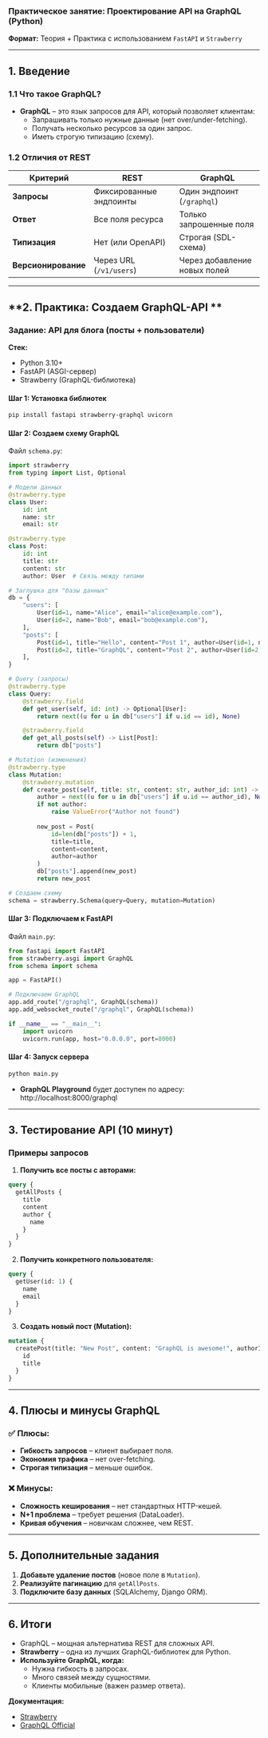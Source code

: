 ### **Практическое занятие: Проектирование API на GraphQL (Python)**  
**Формат:** Теория + Практика с использованием `FastAPI` и `Strawberry`  

---

## **1. Введение**  
### **1.1 Что такое GraphQL?**  
- **GraphQL** – это язык запросов для API, который позволяет клиентам:  
  - Запрашивать только нужные данные (нет over/under-fetching).  
  - Получать несколько ресурсов за один запрос.  
  - Иметь строгую типизацию (схему).  

### **1.2 Отличия от REST**  
| **Критерий**       | **REST**                          | **GraphQL**                     |
|--------------------|-----------------------------------|---------------------------------|
| **Запросы**        | Фиксированные эндпоинты           | Один эндпоинт (`/graphql`)      |
| **Ответ**          | Все поля ресурса                  | Только запрошенные поля         |
| **Типизация**      | Нет (или OpenAPI)                 | Строгая (SDL-схема)             |
| **Версионирование**| Через URL (`/v1/users`)           | Через добавление новых полей    |

---

## **2. Практика: Создаем GraphQL-API **  
### **Задание: API для блога (посты + пользователи)**  
**Стек:**  
- Python 3.10+  
- FastAPI (ASGI-сервер)  
- Strawberry (GraphQL-библиотека)  

#### **Шаг 1: Установка библиотек**  
```bash
pip install fastapi strawberry-graphql uvicorn
```

#### **Шаг 2: Создаем схему GraphQL**  
Файл `schema.py`:  
```python
import strawberry
from typing import List, Optional

# Модели данных
@strawberry.type
class User:
    id: int
    name: str
    email: str

@strawberry.type
class Post:
    id: int
    title: str
    content: str
    author: User  # Связь между типами

# Заглушка для "базы данных"
db = {
    "users": [
        User(id=1, name="Alice", email="alice@example.com"),
        User(id=2, name="Bob", email="bob@example.com"),
    ],
    "posts": [
        Post(id=1, title="Hello", content="Post 1", author=User(id=1, name="Alice", email="alice@example.com")),
        Post(id=2, title="GraphQL", content="Post 2", author=User(id=2, name="Bob", email="bob@example.com")),
    ],
}

# Query (запросы)
@strawberry.type
class Query:
    @strawberry.field
    def get_user(self, id: int) -> Optional[User]:
        return next((u for u in db["users"] if u.id == id), None)

    @strawberry.field
    def get_all_posts(self) -> List[Post]:
        return db["posts"]

# Mutation (изменения)
@strawberry.type
class Mutation:
    @strawberry.mutation
    def create_post(self, title: str, content: str, author_id: int) -> Post:
        author = next((u for u in db["users"] if u.id == author_id), None)
        if not author:
            raise ValueError("Author not found")
        
        new_post = Post(
            id=len(db["posts"]) + 1,
            title=title,
            content=content,
            author=author
        )
        db["posts"].append(new_post)
        return new_post

# Создаем схему
schema = strawberry.Schema(query=Query, mutation=Mutation)
```

#### **Шаг 3: Подключаем к FastAPI**  
Файл `main.py`:  
```python
from fastapi import FastAPI
from strawberry.asgi import GraphQL
from schema import schema

app = FastAPI()

# Подключаем GraphQL
app.add_route("/graphql", GraphQL(schema))
app.add_websocket_route("/graphql", GraphQL(schema))

if __name__ == "__main__":
    import uvicorn
    uvicorn.run(app, host="0.0.0.0", port=8000)
```

#### **Шаг 4: Запуск сервера**  
```bash
python main.py
```
- **GraphQL Playground** будет доступен по адресу: http://localhost:8000/graphql  

---

## **3. Тестирование API (10 минут)**  
### **Примеры запросов**  
1. **Получить все посты с авторами:**  
```graphql
query {
  getAllPosts {
    title
    content
    author {
      name
    }
  }
}
```

2. **Получить конкретного пользователя:**  
```graphql
query {
  getUser(id: 1) {
    name
    email
  }
}
```

3. **Создать новый пост (Mutation):**  
```graphql
mutation {
  createPost(title: "New Post", content: "GraphQL is awesome!", authorId: 1) {
    id
    title
  }
}
```

---

## **4. Плюсы и минусы GraphQL**  
### **✅ Плюсы:**  
- **Гибкость запросов** – клиент выбирает поля.  
- **Экономия трафика** – нет over-fetching.  
- **Строгая типизация** – меньше ошибок.  

### **❌ Минусы:**  
- **Сложность кеширования** – нет стандартных HTTP-кешей.  
- **N+1 проблема** – требует решения (DataLoader).  
- **Кривая обучения** – новичкам сложнее, чем REST.  

---

## **5. Дополнительные задания**  
1. **Добавьте удаление постов** (новое поле в `Mutation`).  
2. **Реализуйте пагинацию** для `getAllPosts`.  
3. **Подключите базу данных** (SQLAlchemy, Django ORM).  

---

## **6. Итоги**  
- GraphQL – мощная альтернатива REST для сложных API.  
- **Strawberry** – одна из лучших GraphQL-библиотек для Python.  
- **Используйте GraphQL, когда:**  
  - Нужна гибкость в запросах.  
  - Много связей между сущностями.  
  - Клиенты мобильные (важен размер ответа).  

**Документация:**  
- [Strawberry](https://strawberry.rocks/)  
- [GraphQL Official](https://graphql.org/)  

